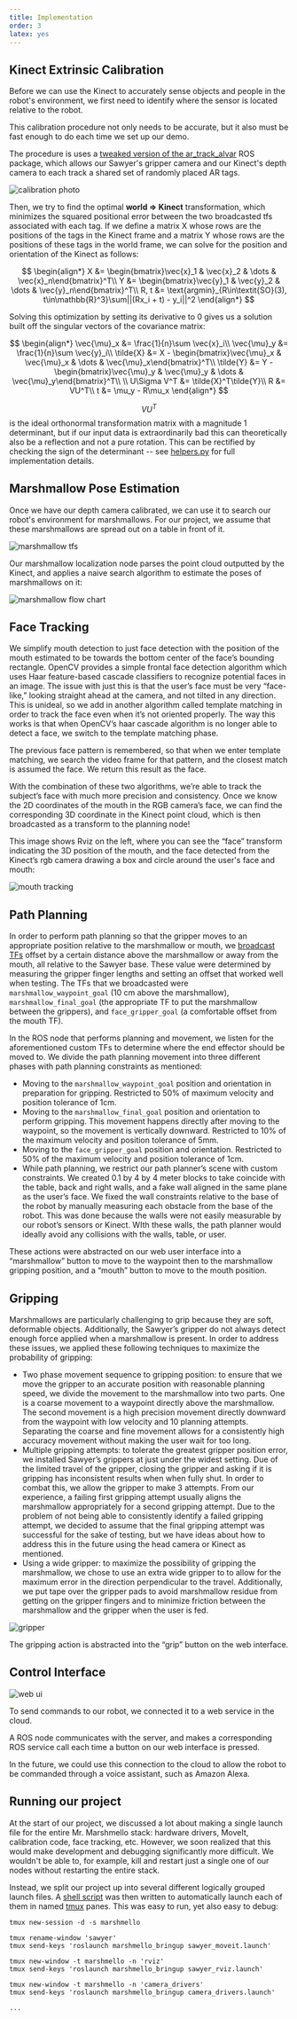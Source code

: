 ```yaml
---
title: Implementation
order: 3
latex: yes
---
```


## Kinect Extrinsic Calibration

Before we can use the Kinect to accurately sense objects and people in the robot's environment, we first need to identify where the sensor is located relative to the robot.

This calibration procedure not only needs to be accurate, but it also must be fast enough to do each time we set up our demo.

The procedure is uses a [tweaked version of the ar_track_alvar](https://github.com/brentyi/ar_track_alvar) ROS package, which allows our Sawyer's gripper camera and our Kinect's depth camera to each track a shared set of randomly placed AR tags.

![calibration photo](https://i.imgur.com/8h9M3ah.jpg)

Then, we try to find the optimal **world => Kinect** transformation, which minimizes the squared positional error between the two broadcasted tfs associated with each tag. If we define a matrix X whose rows are the positions of the tags in the Kinect frame and a matrix Y whose rows are the positions of these tags in the world frame, we can solve for the position and orientation of the Kinect as follows:

$$
\begin{align*}
    X &= \begin{bmatrix}\vec{x}_1 & \vec{x}_2 & \dots & \vec{x}_n\end{bmatrix}^T\\
    Y &= \begin{bmatrix}\vec{y}_1 & \vec{y}_2 & \dots & \vec{y}_n\end{bmatrix}^T\\
    R, t &= \text{argmin}_{R\in\textit{SO}(3), t\in\mathbb{R}^3}\sum||(Rx_i + t) - y_i||^2
\end{align*}
$$

Solving this optimization by setting its derivative to 0 gives us a solution built off the singular vectors of the covariance matrix:

$$
\begin{align*}
    \vec{\mu}_x &= \frac{1}{n}\sum \vec{x}_i\\
    \vec{\mu}_y &= \frac{1}{n}\sum \vec{y}_i\\
    \tilde{X} &= X - \begin{bmatrix}\vec{\mu}_x & \vec{\mu}_x & \dots & \vec{\mu}_x\end{bmatrix}^T\\
    \tilde{Y} &= Y - \begin{bmatrix}\vec{\mu}_y & \vec{\mu}_y & \dots & \vec{\mu}_y\end{bmatrix}^T\\
    \\
    U\Sigma V^T &= \tilde{X}^T\tilde{Y}\\
    R &= VU^T\\
    t &= \mu_y - R\mu_x
\end{align*}
$$

$$VU^T$$ is the ideal orthonormal transformation matrix with a magnitude 1 determinant, but if our input data is extraordinarily bad this can theoretically also be a reflection and not a pure rotation. This can be rectified by checking the sign of the determinant -- see [helpers.py](https://github.com/brentyi/marshmellow_localization/blob/master/scripts/helpers.py) for full implementation details.

## Marshmallow Pose Estimation

Once we have our depth camera calibrated, we can use it to search our robot's environment for marshmallows. For our project, we assume that these marshmallows are spread out on a table in front of it.

![marshmallow tfs](https://i.imgur.com/oOOaKOh.png?1)

Our marshmallow localization node parses the point cloud outputted by the Kinect, and applies a naive search algorithm to estimate the poses of marshmallows on it:

![marshmallow flow chart](https://i.imgur.com/iaKP4Jt.png)

## Face Tracking

We simplify mouth detection to just face detection with the position of the mouth estimated to be towards the bottom center of the face’s bounding rectangle. OpenCV provides a simple frontal face detection algorithm which uses Haar feature-based cascade classifiers to recognize potential faces in an image. The issue with just this is that the user’s face must be very “face-like,” looking straight ahead at the camera, and not tilted in any direction. This is unideal, so we add in another algorithm called template matching in order to track the face even when it’s not oriented properly. The way this works is that when OpenCV’s haar cascade algorithm is no longer able to detect a face, we switch to the template matching phase.

The previous face pattern is remembered, so that when we enter template matching, we search the video frame for that pattern, and the closest match is assumed the face. We return this result as the face. 

With the combination of these two algorithms, we’re able to track the subject’s face with much more precision and consistency. Once we know the 2D coordinates of the mouth in the RGB camera’s face, we can find the corresponding 3D coordinate in the Kinect point cloud, which is then broadcasted as a transform to the planning node!

This image shows Rviz on the left, where you can see the “face” transform indicating the 3D position of the mouth, and the face detected from the Kinect’s rgb camera drawing a box and circle around the user's face and mouth:

![mouth tracking](https://i.imgur.com/EnqBAi0.jpg)

## Path Planning

In order to perform path planning so that the gripper moves to an appropriate position relative to the marshmallow or mouth, we [broadcast TFs](https://github.com/williammlu/planning/blob/master/scripts/tf_broadcast.py) offset by a certain distance above the marshmallow or away from the mouth, all relative to the Sawyer base. These value were determined by measuring the gripper finger lengths and setting an offset that worked well when testing. The TFs that we broadcasted were `marshmallow_waypoint_goal` (10 cm above the marshmallow), `marshmallow_final_goal` (the appropriate TF to put the marshmallow between the grippers), and `face_gripper_goal` (a comfortable offset from the mouth TF).

In the ROS node that performs planning and movement, we listen for the aforementioned custom TFs to determine where the end effector should be moved to. We divide the path planning movement into three different phases with path planning constraints as mentioned:

- Moving to the `marshmallow_waypoint_goal` position and orientation in preparation for gripping. Restricted to 50% of maximum velocity and position tolerance of 1cm.
- Moving to the `marshmallow_final_goal` position and orientation to perform gripping. This movement happens directly after moving to the waypoint, so the movement is vertically downward. Restricted to 10% of the maximum velocity and position tolerance of 5mm.
- Moving to the `face_gripper_goal` position and orientation. Restricted to 50% of the maximum velocity and position tolerance of 1cm.
- While path planning, we restrict our path planner’s scene with custom constraints. We created 0.1 by 4 by 4 meter blocks to take coincide with the table, back and right walls, and a fake wall aligned in the same plane as the user’s face. We fixed the wall constraints relative to the base of the robot by manually measuring each obstacle from the base of the robot. This was done because the walls were not easily measurable by our robot’s sensors or Kinect. WIth these walls, the path planner would ideally avoid any collisions with the walls, table, or user.

These actions were abstracted on our web user interface into a “marshmallow” button to move to the waypoint then to the marshmallow gripping position, and a “mouth” button to move to the mouth position.

## Gripping

Marshmallows are particularly challenging to grip because they are soft, deformable objects. Additionally, the Sawyer’s gripper do not always detect enough force applied when a marshmallow is present. In order to address these issues, we applied these following techniques to maximize the probability of gripping:

- Two phase movement sequence to gripping position: to ensure that we move the gripper to an accurate position with reasonable planning speed, we divide the movement to the marshmallow into two parts. One is a coarse movement to a waypoint directly above the marshmallow. The second movement is a high precision movement directly downward from the waypoint with low velocity and 10 planning attempts. Separating the coarse and fine movement allows for a consistently high accuracy movement without making the user wait for too long.
- Multiple gripping attempts: to tolerate the greatest gripper position error, we installed Sawyer’s grippers at just under the widest setting. Due of the limited travel of the gripper, closing the gripper and asking if it is gripping has inconsistent results when when fully shut. In order to combat this, we allow the gripper to make 3 attempts. From our experience, a failing first gripping attempt usually aligns the marshmallow appropriately for a second gripping attempt. Due to the problem of not being able to consistently identify a failed gripping attempt, we decided to assume that the final gripping attempt was successful for the sake of testing, but we have ideas about how to address this in the future using the head camera or Kinect as mentioned.
- Using a wide gripper: to maximize the possibility of gripping the marshmallow, we chose to use an extra wide gripper to to allow for the maximum error in the direction perpendicular to the travel. Additionally, we put tape over the gripper pads to avoid marshmallow residue from getting on the gripper fingers and to minimize friction between the marshmallow and the gripper when the user is fed.

![gripper](https://i.imgur.com/7p8PIYj.jpg)

The gripping action is abstracted into the “grip” button on the web interface.


## Control Interface

![web ui](https://i.imgur.com/3l6DA2x.png)

To send commands to our robot, we connected it to a web service in the cloud.

A ROS node communicates with the server, and makes a corresponding ROS service call each time a button on our web interface is pressed.

In the future, we could use this connection to the cloud to allow the robot to be commanded through a voice assistant, such as Amazon Alexa.

## Running our project

At the start of our project, we discussed a lot about making a single launch file for the entire Mr. Marshmello stack: hardware drivers, MoveIt, calibration code, face tracking, etc. However, we soon realized that this would make development and debugging significantly more difficult. We wouldn't be able to, for example, kill and restart just a single one of our nodes without restarting the entire stack.

Instead, we split our project up into several different logically grouped launch files. A [shell script](https://github.com/brentyi/marshmello_bringup/blob/master/run.sh) was then written to automatically launch each of them in named [tmux](https://github.com/tmux/tmux/wiki) panes. This was easy to run, yet also easy to debug:

```shell
tmux new-session -d -s marshmello

tmux rename-window 'sawyer'
tmux send-keys 'roslaunch marshmello_bringup sawyer_moveit.launch'

tmux new-window -t marshmello -n 'rviz'
tmux send-keys 'roslaunch marshmello_bringup sawyer_rviz.launch'

tmux new-window -t marshmello -n 'camera_drivers'
tmux send-keys 'roslaunch marshmello_bringup camera_drivers.launch'

...
```
